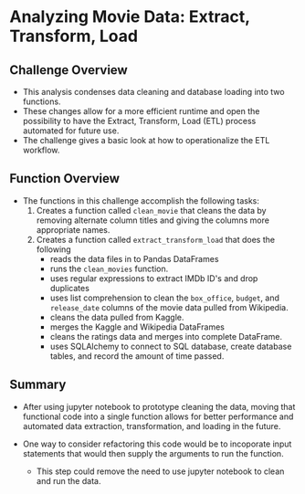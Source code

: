 # Analyzing Movie Data: Extract, Transform, Load

## Challenge Overview

- This analysis condenses data cleaning and database loading into two functions. 
- These changes allow for a more efficient runtime and open the possibility to have the Extract, Transform, Load (ETL) process automated for future use. 
- The challenge gives a basic look at how to operationalize the ETL workflow.

## Function Overview

- The functions in this challenge accomplish the following tasks:
    1. Creates a function called `clean_movie` that cleans the data by removing alternate column titles and giving the columns more appropriate names. 
    2. Creates a function called `extract_transform_load` that does the following
        - reads the data files in to Pandas DataFrames
        - runs the `clean_movies` function. 
        - uses regular expressions to extract IMDb ID's and drop duplicates
        - uses list comprehension to clean the `box_office`, `budget`, and `release_date` columns of the movie data pulled from Wikipedia.
        - cleans the data pulled from Kaggle.
        - merges the Kaggle and Wikipedia DataFrames
        - cleans the ratings data and merges into complete DataFrame.
        - uses SQLAlchemy to connect to SQL database, create database tables, and record the amount of time passed. 

## Summary

- After using jupyter notebook to prototype cleaning the data, moving that functional code into a single function allows for better performance and automated data extraction, transformation, and loading in the future. 

- One way to consider refactoring this code would be to incoporate input statements that would then supply the arguments to run the function. 
    - This step could remove the need to use jupyter notebook to clean and run the data.
